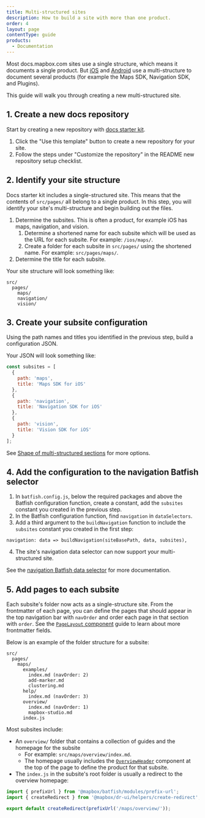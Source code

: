 ```yaml
---
title: Multi-structured sites
description: How to build a site with more than one product.
order: 4
layout: page
contentType: guide
products:
  - Documentation
---
```


Most docs.mapbox.com sites use a single structure, which means it documents a single product. But [iOS](https://docs.mapbox.com/ios/maps/overview/) and [Android](https://docs.mapbox.com/android/maps/overview/) use a multi-structure to document several products (for example the Maps SDK, Navigation SDK, and Plugins).

This guide will walk you through creating a new multi-structured site.

## 1. Create a new docs repository

Start by creating a new repository with [docs starter kit](https://github.com/mapbox/docs-starter-kit).

1. Click the "Use this template" button to create a new repository for your site.
2. Follow the steps under "Customize the repository" in the README new repository setup checklist.

## 2. Identify your site structure

Docs starter kit includes a single-structured site. This means that the contents of `src/pages/` all belong to a single product. In this step, you will identify your site's multi-structure and begin building out the files.

1. Determine the subsites. This is often a product, for example iOS has maps, navigation, and vision.
   1. Determine a shortened name for each subsite which will be used as the URL for each subsite. For example: `/ios/maps/`.
   2. Create a folder for each subsite in `src/pages/` using the shortened name. For example: `src/pages/maps/`.
2. Determine the title for each subsite.

Your site structure will look something like:

```
src/
  pages/
    maps/
    navigation/
    vision/
```

## 3. Create your subsite configuration

Using the path names and titles you identified in the previous step, build a configuration JSON.

Your JSON will look something like:

```js
const subsites = [
  {
    path: 'maps',
    title: 'Maps SDK for iOS'
  },
  {
    path: 'navigation',
    title: 'Navigation SDK for iOS'
  },
  {
    path: 'vision',
    title: 'Vision SDK for iOS'
  }
];
```

See [Shape of multi-structured sections](/dr-ui/guides/batfish-helpers/#shape-of-multi-structured-sections) for more options.

## 4. Add the configuration to the navigation Batfish selector

1. In `batfish.config.js`, below the required packages and above the Batfish configuration function, create a constant, add the `subsites` constant you created in the previous step.
2. In the Batfish configuration function, find `navigation` in `dataSelectors`.
3. Add a third argument to the `buildNavigation` function to include the `subsites` constant you created in the first step:

```
navigation: data => buildNavigation(siteBasePath, data, subsites),
```

4. The site's navigation data selector can now support your multi-structured site.

See the [navigation Batfish data selector](/dr-ui/guides/batfish-helpers/#navigation) for more documentation.

## 5. Add pages to each subsite

Each subsite's folder now acts as a single-structure site. From the frontmatter of each page, you can define the pages that should appear in the top navigation bar with `navOrder` and order each page in that section with `order`. See the [`PageLayout` component](/dr-ui/guides/page-layout/) guide to learn about more frontmatter fields.

Below is an example of the folder structure for a subsite:

```
src/
  pages/
    maps/
      examples/
        index.md (navOrder: 2)
        add-marker.md
        clustering.md
      help/
        index.md (navOrder: 3)
      overview/
        index.md (navOrder: 1)
        mapbox-studio.md
      index.js
```

Most subsites include:

- An `overview/` folder that contains a collection of guides and the homepage for the subsite
  - For example: `src/maps/overview/index.md`.
  - The homepage usually includes the [`OverviewHeader`](/dr-ui/#overviewheader) component at the top of the page to define the product for that subsite.
- The `index.js` in the subsite's root folder is usually a redirect to the overview homepage:

```js
import { prefixUrl } from '@mapbox/batfish/modules/prefix-url';
import { createRedirect } from '@mapbox/dr-ui/helpers/create-redirect';

export default createRedirect(prefixUrl('/maps/overview/'));
```
